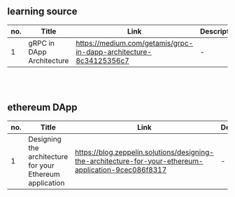 ## learning source  

no. | Title | Link | Description | type | Status
--- | ----- | ---- | ----------- | ---- | ------
1 | gRPC in DApp Architecture | https://medium.com/getamis/grpc-in-dapp-architecture-8c34125356c7 | - | `blog` | :o:

<br />
<br />

## ethereum DApp
no. | Title | Link | Description | type | Status
--- | ----- | ---- | ----------- | ---- | ------
1 | Designing the architecture for your Ethereum application | https://blog.zeppelin.solutions/designing-the-architecture-for-your-ethereum-application-9cec086f8317 | - | `blog` | :o:

